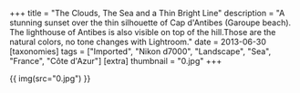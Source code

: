 +++
title = "The Clouds, The Sea and a Thin Bright Line"
description = "A stunning sunset over the thin silhouette of Cap d'Antibes (Garoupe beach). The lighthouse of Antibes is also visible on top of the hill.Those are the natural colors, no tone changes with Lightroom."
date = 2013-06-30
[taxonomies]
tags = ["Imported", "Nikon d7000", "Landscape", "Sea", "France", "Côte d'Azur"]
[extra]
thumbnail = "0.jpg"
+++

{{ img(src="0.jpg") }}
